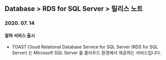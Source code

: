 ## Database > RDS for SQL Server > 릴리스 노트

### 2020. 07. 14

#### 알파 서비스 출시

* TOAST Cloud Relational Database Service for SQL Server (RDS for SQL Server) 는 Microsoft SQL Server 를 클라우드 환경에서 제공하는 서비스입니다.